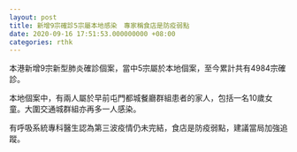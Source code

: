 ```yaml
---
layout: post
title: 新增9宗確診5宗屬本地感染　專家稱食店是防疫弱點
date: 2020-09-16 17:51:53.000000000 +08:00
categories: rthk
---
```


本港新增9宗新型肺炎確診個案，當中5宗屬於本地個案，至今累計共有4984宗確診。

本地個案中，有兩人屬於早前屯門都城餐廳群組患者的家人，包括一名10歲女童。大圍交通城群組亦再多一人感染。

有呼吸系統專科醫生認為第三波疫情仍未完結，食店是防疫弱點，建議當局加強追蹤。
